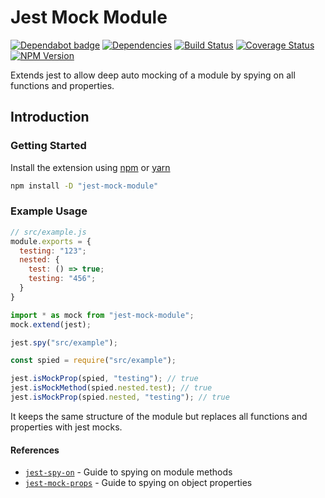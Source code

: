 # Jest Mock Module

[![Dependabot badge](https://badgen.net/dependabot/iamogbz/jest-mock-module/?icon=dependabot)](https://app.dependabot.com)
[![Dependencies](https://david-dm.org/iamogbz/jest-mock-module.svg)](https://github.com/iamogbz/jest-mock-module)
[![Build Status](https://github.com/iamogbz/jest-mock-module/workflows/Build/badge.svg)](https://github.com/iamogbz/jest-mock-module/actions)
[![Coverage Status](https://coveralls.io/repos/github/iamogbz/jest-mock-module/badge.svg)](https://coveralls.io/github/iamogbz/jest-mock-module)
[![NPM Version](https://img.shields.io/npm/v/jest-mock-module.svg)](https://www.npmjs.com/package/jest-mock-module)

Extends jest to allow deep auto mocking of a module by spying on all functions and properties.

## Introduction

### Getting Started

Install the extension using [npm](https://docs.npmjs.com/cli/install.html) or [yarn](https://yarnpkg.com/en/docs/usage)

```sh
npm install -D "jest-mock-module"
```

### Example Usage

```js
// src/example.js
module.exports = {
  testing: "123";
  nested: {
    test: () => true;
    testing: "456";
  }
}
```

```js
import * as mock from "jest-mock-module";
mock.extend(jest);

jest.spy("src/example");

const spied = require("src/example");

jest.isMockProp(spied, "testing"); // true
jest.isMockMethod(spied.nested.test); // true
jest.isMockProp(spied.nested, "testing"); // true
```

It keeps the same structure of the module but replaces all functions and properties with jest mocks.

#### References

- [`jest-spy-on`][jest-spyon-method] - Guide to spying on module methods
- [`jest-mock-props`][jest-spyon-props] - Guide to spying on object properties

[jest-spyon-method]:https://jestjs.io/docs/en/jest-object#jestspyonobject-methodname]
[jest-spyon-props]:https://ogbizi.com/jest-mock-props/
